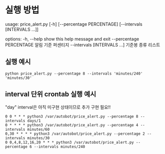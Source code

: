 # 실행 방법
usage: price_alert.py [-h] [--percentage PERCENTAGE] [--intervals [INTERVALS ...]]

options:
  -h, --help            show this help message and exit
  --percentage PERCENTAGE
                        알림 기준 퍼센티지
  --intervals [INTERVALS ...]
                        기준봉 종류 리스트

## 실행 예시
```shell
python price_alert.py --percentage 8 --intervals 'minutes/240' 'minutes/30'
```

## interval 단위 crontab 실행 예시
"day" interval은 아직 미구현 상태이므로 추가 구현 필요!!

```shell
0 0 * * * python3 /var/autobot/price_alert.py --percentage 8 --intervals days/1
0 * * * * python3 /var/autobot/price_alert.py --percentage 4 --intervals minutes/60
0,30 * * * * python3 /var/autobot/price_alert.py --percentage 2 --intervals minutes/30
0 0,4,8,12,16,20 * * * python3 /var/autobot/price_alert.py --percentage 6 --intervals minutes/240
```